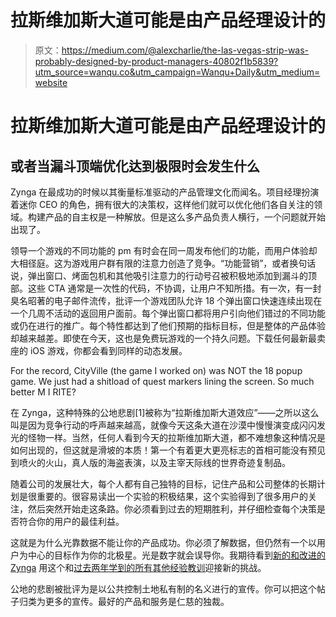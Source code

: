 # 拉斯维加斯大道可能是由产品经理设计的

> 原文：<https://medium.com/@alexcharlie/the-las-vegas-strip-was-probably-designed-by-product-managers-40802f1b5839?utm_source=wanqu.co&utm_campaign=Wanqu+Daily&utm_medium=website>

# 拉斯维加斯大道可能是由产品经理设计的

## **或者当漏斗顶端优化达到极限时会发生什么**

Zynga 在最成功的时候以其衡量标准驱动的产品管理文化而闻名。项目经理扮演着迷你 CEO 的角色，拥有很大的决策权，这样他们就可以优化他们各自关注的领域。构建产品的自主权是一种解放。但是这么多产品负责人横行，一个问题就开始出现了。

领导一个游戏的不同功能的 pm 有时会在同一周发布他们的功能，而用户体验却大相径庭。这为游戏用户群有限的注意力创造了竞争。“功能营销”，或者换句话说，弹出窗口、烤面包机和其他吸引注意力的行动号召被积极地添加到漏斗的顶部。这些 CTA 通常是一次性的代码，不协调，让用户不知所措。有一次，有一封臭名昭著的电子邮件流传，批评一个游戏团队允许 18 个弹出窗口快速连续出现在一个几周不活动的返回用户面前。每个弹出窗口都将用户引向他们错过的不同功能或仍在进行的推广。每个特性都达到了他们预期的指标目标，但是整体的产品体验却越来越差。即使在今天，这也是免费玩游戏的一个持久问题。下载任何最新最卖座的 iOS 游戏，你都会看到同样的动态发展。



For the record, CityVille (the game I worked on) was NOT the 18 popup game. We just had a shitload of quest markers lining the screen. So much better M I RITE?



在 Zynga，这种特殊的公地悲剧[1]被称为“拉斯维加斯大道效应”——之所以这么叫是因为竞争行动的呼声越来越高，就像今天这条大道在沙漠中慢慢演变成闪闪发光的怪物一样。当然，任何人看到今天的拉斯维加斯大道，都不难想象这种情况是如何出现的，但这就是滑坡的本质！第一个有着更大更亮标志的首相可能没有预见到喷火的火山，真人版的海盗表演，以及主宰天际线的世界奇迹复制品。

随着公司的发展壮大，每个人都有自己独特的目标，记住产品和公司整体的长期计划是很重要的。很容易读出一个实验的积极结果，这个实验得到了很多用户的关注，然后突然开始走这条路。你必须看到过去的短期胜利，并仔细检查每个决策是否符合你的用户的最佳利益。

这就是为什么光靠数据不能让你的产品成功。你必须了解数据，但仍然有一个以用户为中心的目标作为你的北极星。光是数字就会误导你。我期待看到[新的和改进的 Zynga](https://www.linkedin.com/pulse/press-start-continue-one-more-role-founders-reid-hoffman) 用这个和[过去两年学到的所有其他经验教训](http://www.kotaku.com.au/2015/04/welcome-to-zynga-where-the-numbers-never-lie/)迎接新的挑战。

公地的悲剧被批评为是以公共控制土地私有制的名义进行的宣传。你可以把这个帖子归类为更多的宣传。最好的产品和服务是仁慈的独裁。